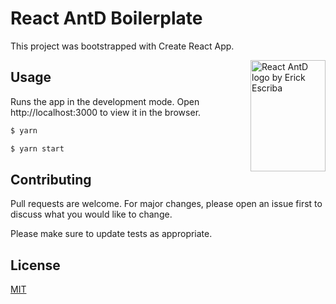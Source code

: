 # React AntD Boilerplate

This project was bootstrapped with Create React App.

<img src="https://imgur.com/f1kYxlF" align="right"
     title="React AntD logo by Erick Escriba" width="120" height="178">

## Usage

Runs the app in the development mode.
Open http://localhost:3000 to view it in the browser.

```javascript
$ yarn

$ yarn start
```

## Contributing

Pull requests are welcome. For major changes, please open an issue first to discuss what you would like to change.

Please make sure to update tests as appropriate.

## License

[MIT](https://choosealicense.com/licenses/mit/)

